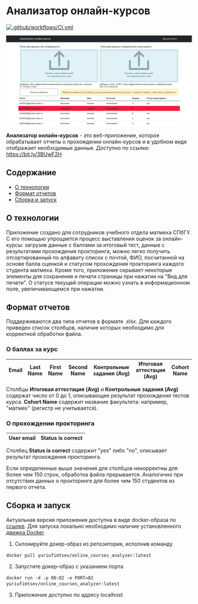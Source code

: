 # Анализатор онлайн-курсов
[![.github/workflows/CI.yml](https://github.com/YuriUfimtsev/OnlineCoursesAnalyzer/actions/workflows/CI.yml/badge.svg)](https://github.com/YuriUfimtsev/OnlineCoursesAnalyzer/actions/workflows/CI.yml)

![Image alt](https://github.com/YuriUfimtsev/OnlineCoursesAnalyzer/raw/main/./AppView.png)

**Анализатор онлайн-курсов** - это веб-приложение, которое обрабатывает отчеты о прохождении онлайн-курсов и в удобном виде отображает необходимые данные. Доступно по ссылке: https://bit.ly/3BUwF2H
## Содержание
- [О технологии](#о-технологии)
- [Формат отчетов](#формат-отчетов)
- [Сборка и запуск](#сборка-и-запуск)

## О технологии
Приложение создано для сотрудников учебного отдела матмеха СПбГУ. С его помощью упрощается процесс выставления оценок за онлайн-курсы: загрузив данные с баллами за итоговый тест, данные с результатами прохождения прокторинга, можно легко получить отсортированный по алфавиту список с почтой, ФИО, посчитанной на основе балла оценкой и статусом прохождения прокторинга каждого студента матмеха. Кроме того, приложение скрывает некоторые элементы для сохранения и печати страницы при нажатии на "Вид для печати". О статусе текущей операции можно узнать в информационном поле, увеличивающемся при нажатии.

## Формат отчетов
Поддерживаются два типа отчетов в формате .xlsx. Для каждого приведен список столбцов, наличие которых необходимо для корректной обработки файла.
### О баллах за курс

| Email | Last Name | First Name | Second Name | Контрольные задания (Avg) | Итоговая аттестация (Avg) | Cohort Name |
| ---- | ---- | ---- | ---- | ---- | ---- | ---- |

Столбцы **Итоговая аттестация (Avg)** и **Контрольные задания (Avg)** содержат число от 0 до 1, описывающее результат прохождения тестов курса. **Cohort Name** содержит название факультета: например, "матмех" (регистр не учитывается).

### О прохождении прокторинга

| User email | Status is correct |
| ---- | ---- |

Столбец **Status is correct** содержит "yes" либо "no", описывает результат прохождения прокторинга.

Если определенные выше значения для столбцов некорректны для более чем 150 строк, обработка файла прерывается. Аналогично при отсутствии данных о прокторинге для более чем 150 студентов из первого отчета.

## Сборка и запуск
Актуальная версия приложения доступна в виде docker-образа по [ссылке](https://hub.docker.com/repository/registry-1.docker.io/yuriufimtsev/online_courses_analyzer/tags?page=1&ordering=last_updated). Для запуска локально необходимо наличие установленного [движка Docker](https://docs.docker.com/engine/).

1. Склонируйте докер-образ из репозитория, исполнив команду
~~~
docker pull yuriufimtsev/online_courses_analyzer:latest
~~~

2. Запустите докер-образ с указанием порта
~~~
docker run -d -p 80:82 -e PORT=82 yuriufimtsev/online_courses_analyzer:latest
~~~

3. Приложение доступно по адресу localhost